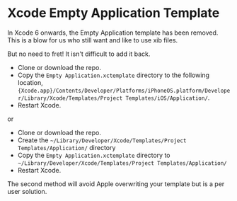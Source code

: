 Xcode Empty Application Template
================================

In Xcode 6 onwards, the Empty Application template has been removed. This is a blow for us who still want and like to use xib files.

But no need to fret! It isn't difficult to add it back.

- Clone or download the repo. 
- Copy the `Empty Application.xctemplate` directory to the following location, `{Xcode.app}/Contents/Developer/Platforms/iPhoneOS.platform/Developer/Library/Xcode/Templates/Project Templates/iOS/Application/`.
- Restart Xcode.

or

- Clone or download the repo.
- Create the `~/Library/Developer/Xcode/Templates/Project Templates/Application/` directory
- Copy the `Empty Application.xctemplate` directory to `~/Library/Developer/Xcode/Templates/Project Templates/Application/` 
- Restart Xcode. 

The second method will avoid Apple overwriting your template but is a per user solution.
